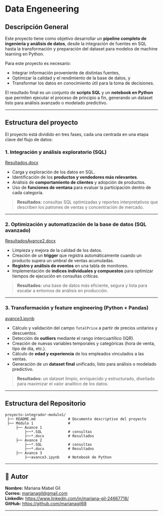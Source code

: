 # Data Engeneering

## Descripción General

Este proyecto tiene como objetivo desarrollar un **pipeline completo de ingeniería y análisis de datos**, desde la integración de fuentes en SQL hasta la transformación y preparación del dataset para modelos de machine learning en Python.  

Para este proyecto es necesario:
- Integrar información proveniente de distintas fuentes,  
- Optimizar la calidad y el rendimiento de la base de datos, y  
- Transformar los datos en conocimiento útil para la toma de decisiones.  

El resultado final es un conjunto de **scripts SQL** y un **notebook en Python** que permiten ejecutar el proceso de principio a fin, generando un dataset listo para análisis avanzado o modelado predictivo.

---

## Estructura del proyecto

El proyecto está dividido en tres fases, cada una centrada en una etapa clave del flujo de datos:

### 1. Integración y análisis exploratorio (SQL)
[Resultados.docx](Modulo1/Avance1/Resultados.docx)

- Carga y exploración de los datos en SQL.  
- Identificación de los **productos y vendedores más relevantes**.  
- Análisis de **comportamiento de clientes** y adopción de productos.  
- Uso de **funciones de ventana** para evaluar la participación dentro de cada categoría.  

> **Resultados:** consultas SQL optimizadas y reportes interpretativos que describen los patrones de ventas y concentración de mercado.

---

### 2. Optimización y automatización de la base de datos (SQL avanzado)
[ResultadosAvance2.docx](Modulo1/Avance2/ResultadosAvance2.docx)

- Limpieza y mejora de la calidad de los datos.  
- Creación de un **trigger** que registra automáticamente cuando un producto supera un umbral de ventas acumuladas.  
- **Registro y análisis de eventos** en una tabla de monitoreo.  
- Implementación de **índices individuales y compuestos** para optimizar tiempos de ejecución en consultas críticas.  

> **Resultados:** una base de datos más eficiente, segura y lista para escalar a entornos de análisis en producción.

---

### 3. Transformación y feature engineering (Python + Pandas)
[avance3.ipynb](Modulo1/Avance3/avance3.ipynb)

- Cálculo y validación del campo `TotalPrice` a partir de precios unitarios y descuentos.  
- Detección de **outliers** mediante el rango intercuartílico (IQR).  
- Creación de nuevas variables temporales y categóricas (hora de venta, tipo de día, etc.).  
- Cálculo de **edad y experiencia** de los empleados vinculados a las ventas.  
- Generación de un **dataset final** unificado, listo para análisis o modelado predictivo.  

> **Resultados:** un dataset limpio, enriquecido y estructurado, diseñado para maximizar el valor analítico de los datos.

---

## Estructura del Repositorio

```
proyecto-integrador-modulo1/
 ├── README.md               # Documento descriptivo del proyecto
 ├── Módulo 1	             # 
     ├── Avance 1
		 ├──*.SQL			 # consultas
		 ├──*.docx			 # Resultados
     ├── Avance 2
 		 ├──*.SQL			 # consultas
		 ├──*.docx			 # Resultados
	 ├── Avance 3
		 ├──avance3.ipynb	 # Notebook de Python

```
---

## 👤 Autor

**Nombre:** Mariana Mabel Gil  
**Correo:** marianagil@gmail.com  
**LinkedIn:** https://www.linkedin.com/in/mariana-gil-24667718/  
**GitHub:** https://github.com/marianagil68

---


